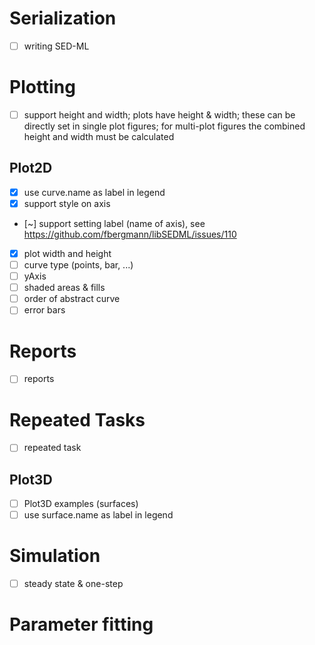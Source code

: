 # Serialization
- [ ] writing SED-ML

# Plotting
- [ ] support height and width;
      plots have height & width; these can be directly set in single plot figures;
      for multi-plot figures the combined height and width must be calculated
## Plot2D
- [x] use curve.name as label in legend
- [x] support style on axis
- [~] support setting label (name of axis), see https://github.com/fbergmann/libSEDML/issues/110
- [x] plot width and height  
- [ ] curve type (points, bar, ...)
- [ ] yAxis  
- [ ] shaded areas & fills
- [ ] order of abstract curve
- [ ] error bars

# Reports
- [ ] reports
# Repeated Tasks
- [ ] repeated task

## Plot3D
- [ ] Plot3D examples (surfaces)
- [ ] use surface.name as label in legend

# Simulation
- [ ] steady state & one-step

# Parameter fitting
